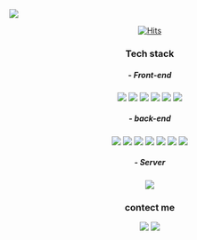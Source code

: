 <img src="https://capsule-render.vercel.app/api?type=waving&color=auto&height=300&section=header&text=Hello,%20I'm%20jiho%20Kim&fontSize=50" />

<div align=center>
   
 [![Hits](https://hits.seeyoufarm.com/api/count/incr/badge.svg?url=https%3A%2F%2Fgithub.com%2FZIHOKIM&count_bg=%2379C83D&title_bg=%23555555&icon=&icon_color=%23E7E7E7&title=hits&edge_flat=false)](https://hits.seeyoufarm.com)
   
  </div>

<h3 align="center"> Tech stack </h3>
<h5 align="center"> - Front-end </h5>
<p align="center">
<img src="https://img.shields.io/badge/HTML5-E34F26?style=flat-square&logo=HTML5&logoColor=white"/>
<img src="https://img.shields.io/badge/CSS3-1572B6?style=flat-square&logo=CSS3&logoColor=white"/>
<img src="https://img.shields.io/badge/JavaScript-F7DF1E?style=flat-square&logo=JavaScript&logoColor=white"/>
<img src="https://img.shields.io/badge/jQuery-0769AD?style=flat-square&logo=jQuery&logoColor=white"/>
<img src="https://img.shields.io/badge/JSP-0078D6?style=flat-square&logo=JSP&logoColor=white"/>
<img src="https://img.shields.io/badge/Ajax-0078D6?style=flat-square&logo=Ajax&logoColor=white"/>
</p>

<h5 align="center"> - back-end </h5>
<p align="center">
<img src="https://img.shields.io/badge/Java-007396?style=flat-square&logo=Java&logoColor=white"/>
<img src="https://img.shields.io/badge/Spring-6DB33F?style=flat-square&logo=Spring&logoColor=white"/>
<img src="https://img.shields.io/badge/Servlet-0078D6?style=flat-square&logo=Servlet&logoColor=white"/>
<img src="https://img.shields.io/badge/Mybatis-0078D6?style=flat-square&logo=Mybatis&logoColor=white"/>
<img src="https://img.shields.io/badge/JDBC-0078D6?style=flat-square&logo=JDBC&logoColor=white"/>
<img src="https://img.shields.io/badge/Oracle-F80000?style=flat-square&logo=Oracle&logoColor=white"/>
<img src="https://img.shields.io/badge/Apache Maven-C71A36?style=flat-square&logo=Apache Maven&logoColor=white"/>
</p>

<h5 align="center"> - Server </h5>
<p align="center">
<img src="https://img.shields.io/badge/Apache Tomcat-F8DC75?style=flat-square&logo=Apache Tomcat&logoColor=white"/>
</p>
<h3 align="center"> contect me </h3>
<p align="center">
  <img src="https://img.shields.io/badge/Gmail-d14836?style=flat-square&logo=Gmail&logoColor=white&link=mailto:wlgj0802@gmail.com"/>
  <img src="https://img.shields.io/badge/Naver-00c43b?style=flat-square&logo=Naver&logoColor=white&link=mailto:wlgj0802@Naver.com"/>

</p>


